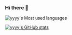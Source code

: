 ### Hi there 👋
![yyyy's Most used languages](https://github-readme-stats.vercel.app/api/top-langs?username=yyyy1226&show_icons=true&count_private=true&theme=gotham)

[![yyyy's GitHub stats](https://github-readme-stats.vercel.app/api?username=yyyy1226)](https://github.com/anuraghazra/github-readme-stats)


<!--
**yyyy1226/yyyy1226** is a ✨ _special_ ✨ repository because its `README.md` (this file) appears on your GitHub profile.

Here are some ideas to get you started:

- 🔭 I’m currently working on ...
- 🌱 I’m currently learning ...
- 👯 I’m looking to collaborate on ...
- 🤔 I’m looking for help with ...
- 💬 Ask me about ...
- 📫 How to reach me: ...
- 😄 Pronouns: ...
- ⚡ Fun fact: ...
-->
